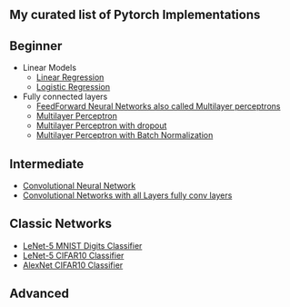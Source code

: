 ## My curated list of Pytorch Implementations

## Beginner

- Linear Models
  - [Linear Regression](https://github.com/Harphies/deeplearning-models/tree/master/pytorch/basic-ml/LinearRegression)
  - [Logistic Regression](https://github.com/Harphies/deeplearning-models/tree/master/pytorch/basic-ml/LogisticRegression)
- Fully connected layers
  - [FeedForward Neural Networks also called Multilayer perceptrons](https://github.com/Harphies/deeplearning-models/tree/master/pytorch/basic-ml/Feedforward%20Neural%20Networks)
  - [Multilayer Perceptron](https://github.com/Harphies/deeplearning-models/tree/master/pytorch/basic-ml/Multilayer%20perceptron)
  - [Multilayer Perceptron with dropout](https://github.com/Harphies/deeplearning-models/tree/master/pytorch/basic-ml/MultiLayer%20Perceptron%20with%20dropout)
  - [Multilayer Perceptron with Batch Normalization](https://github.com/Harphies/deeplearning-models/tree/master/pytorch/basic-ml/MultiLayer%20Perceptron%20with%20BatchNormalization)

## Intermediate

- [Convolutional Neural Network](https://github.com/Harphies/deeplearning-models/tree/master/pytorch/cnn/ConvandPoolLayers)
- [Convolutional Networks with all Layers fully conv layers](https://github.com/Harphies/deeplearning-models/tree/master/pytorch/cnn/AllConvLayers)

## Classic Networks

- [LeNet-5 MNIST Digits Classifier](https://github.com/Harphies/deeplearning-models/tree/master/pytorch/cnn/LeNet-5%20MNIST)
- [LeNet-5 CIFAR10 Classifier](https://github.com/Harphies/deeplearning-models/tree/master/pytorch/cnn/LeNet-5%20Cifar10)
- [AlexNet CIFAR10 Classifier](https://github.com/Harphies/deeplearning-models/tree/master/pytorch/cnn/AlexNet%20Cifar10)

## Advanced
